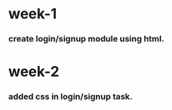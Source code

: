 # week-1

### create login/signup module using html.

# week-2

### added css in login/signup task.

